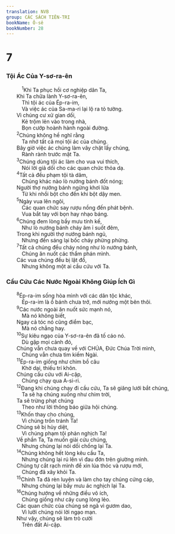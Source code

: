 ```yaml
---
translation: NVB
group: CÁC SÁCH TIÊN-TRI
bookName: Ô-sê 
bookNumber: 28
---
```


<div class="title"><h1>7</h1><h3>Tội Ác Của Y-sơ-ra-ên </h3></div>
<span class="verse os_7_1">   <sup>1</sup>Khi Ta phục hồi cơ nghiệp dân Ta, <br/>  Khi Ta chữa lành Y-sơ-ra-ên, <br/>   Thì tội ác của Ép-ra-im, <br/>   Và việc ác của Sa-ma-ri lại lộ ra tỏ tường. <br/>  Vì chúng cư xử gian dối, <br/>   Kẻ trộm lẻn vào trong nhà, <br/>   Bọn cướp hoành hành ngoài đường. <br/></span>
<span class="verse os_7_2">  <sup>2</sup>Chúng không hề nghĩ rằng <br/>   Ta nhớ tất cả mọi tội ác của chúng. <br/>  Bây giờ việc ác chúng làm vây chặt lấy chúng, <br/>   Rành rành trước mặt Ta. <br/></span>
<span class="verse os_7_3">  <sup>3</sup>Chúng dùng tội ác làm cho vua vui thích, <br/>   Nói lời giả dối cho các quan chức thỏa dạ. <br/></span>
<span class="verse os_7_4">  <sup>4</sup>Tất cả đều phạm tội tà dâm, <br/>   Chúng khác nào lò nướng bánh đốt nóng; <br/>  Người thợ nướng bánh ngừng khơi lửa <br/>   Từ khi nhồi bột cho đến khi bột dậy men. <br/></span>
<span class="verse os_7_5">  <sup>5</sup>Ngày vua lên ngôi, <br/>   Các quan chức say rượu nồng đến phát bệnh. <br/>   Vua bắt tay với bọn hay nhạo báng. <br/></span>
<span class="verse os_7_6">  <sup>6</sup>Chúng đem lòng bầy mưu tính kế, <br/>   Như lò nướng bánh cháy âm ỉ suốt đêm, <br/>  Trong khi người thợ nướng bánh ngủ, <br/>   Nhưng đến sáng lại bốc cháy phừng phừng. <br/></span>
<span class="verse os_7_7">  <sup>7</sup>Tất cả chúng đều cháy nóng như lò nướng bánh, <br/>   Chúng ăn nuốt các thẩm phán mình. <br/>  Các vua chúng đều bị lật đổ, <br/>   Nhưng không một ai cầu cứu với Ta. <br/></span>
<div class="title"><h3>Cầu Cứu Các Nước Ngoài Không Giúp Ích Gì </h3></div>
<span class="verse os_7_8">  <sup>8</sup>Ép-ra-im sống hòa mình với các dân tộc khác, <br/>   Ép-ra-im là ổ bánh chưa trở, mới nướng một bên thôi. <br/></span>
<span class="verse os_7_9">  <sup>9</sup>Các nước ngoài ăn nuốt sức mạnh nó, <br/>   Mà nó không biết, <br/>  Ngay cả tóc nó cũng điểm bạc, <br/>   Mà nó chẳng hay. <br/></span>
<span class="verse os_7_10">  <sup>10</sup>Sự kiêu ngạo của Y-sơ-ra-ên đã tố cáo nó. <br/>   Dù gặp mọi cảnh đó, <br/>  Chúng vẫn chưa quay về với CHÚA, Đức Chúa Trời mình, <br/>   Chúng vẫn chưa tìm kiếm Ngài. <br/></span>
<span class="verse os_7_11">  <sup>11</sup>Ép-ra-im giống như chim bồ câu <br/>   Khờ dại, thiếu trí khôn. <br/>  Chúng cầu cứu với Ai-cập, <br/>   Chúng chạy qua A-si-ri. <br/></span>
<span class="verse os_7_12">  <sup>12</sup>Đang khi chúng chạy đi cầu cứu, Ta sẽ giăng lưới bắt chúng, <br/>   Ta sẽ hạ chúng xuống như chim trời, <br/>  Ta sẽ trừng phạt chúng <br/>   Theo như lời thông báo giữa hội chúng. <br/></span>
<span class="verse os_7_13">  <sup>13</sup>Khốn thay cho chúng, <br/>   Vì chúng trốn tránh Ta! <br/>  Chúng sẽ bị hủy diệt, <br/>   Vì chúng phạm tội phản nghịch Ta! <br/>  Về phần Ta, Ta muốn giải cứu chúng, <br/>   Nhưng chúng lại nói dối chống lại Ta. <br/></span>
<span class="verse os_7_14">  <sup>14</sup>Chúng không hết lòng kêu cầu Ta, <br/>   Nhưng chúng lại rú lên vì đau đớn trên giường mình. <br/>  Chúng tự cắt rạch mình để xin lúa thóc và rượu mới, <br/>   Chúng đã xây khỏi Ta. <br/></span>
<span class="verse os_7_15">  <sup>15</sup>Chính Ta đã rèn luyện và làm cho tay chúng cứng cáp, <br/>   Nhưng chúng lại bầy mưu ác nghịch lại Ta. <br/></span>
<span class="verse os_7_16">  <sup>16</sup>Chúng hướng về những điều vô ích, <br/>   Chúng giống như cây cung lỏng lẻo. <br/>  Các quan chức của chúng sẽ ngã vì gươm dao, <br/>   Vì lưỡi chúng nói lời ngạo mạn. <br/>  Như vậy, chúng sẽ làm trò cười <br/>   Trên đất Ai-cập. <br/></span>
